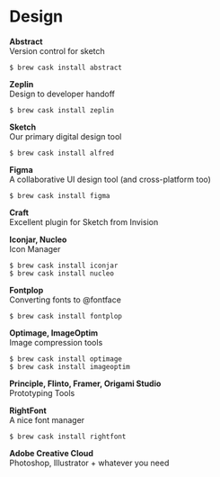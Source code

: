 # Design

**Abstract**  
Version control for sketch

```text
$ brew cask install abstract
```

**Zeplin**  
Design to developer handoff

```text
$ brew cask install zeplin
```

**Sketch**  
Our primary digital design tool

```text
$ brew cask install alfred
```

**Figma**  
A collaborative UI design tool \(and cross-platform too\)

```text
$ brew cask install figma
```

**Craft**  
Excellent plugin for Sketch from Invision

**Iconjar, Nucleo**  
Icon Manager

```text
$ brew cask install iconjar
$ brew cask install nucleo
```

**Fontplop**  
Converting fonts to @fontface

```text
$ brew cask install fontplop
```

**Optimage, ImageOptim**  
Image compression tools

```text
$ brew cask install optimage
$ brew cask install imageoptim
```

**Principle, Flinto, Framer, Origami Studio**  
Prototyping Tools

**RightFont**  
A nice font manager

```text
$ brew cask install rightfont
```

**Adobe Creative Cloud**    
Photoshop, Illustrator + whatever you need

